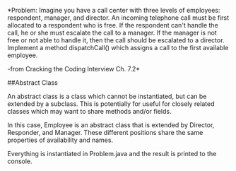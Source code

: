 *Problem: Imagine you have a call center with three levels of employees: respondent, manager, and director. An incoming telephone call must be first allocated to a respondent who is free. If the respondent can't handle the call, he or she must escalate the call to a manager. If the manager is not free or not able to handle it, then the call should be escalated to a director. Implement a method dispatchCall() which assigns a call to the first available employee.

-from Cracking the Coding Interview Ch. 7.2*

##Abstract Class

An abstract class is a class which cannot be instantiated, but can be extended by a subclass. This is potentially for useful for closely related classes which may want to share methods and/or fields.

In this case, Employee is an abstract class that is extended by Director, Responder, and Manager. These different positions share the same properties of availability and names.  

Everything is instantiated in Problem.java and the result is printed to the console.
